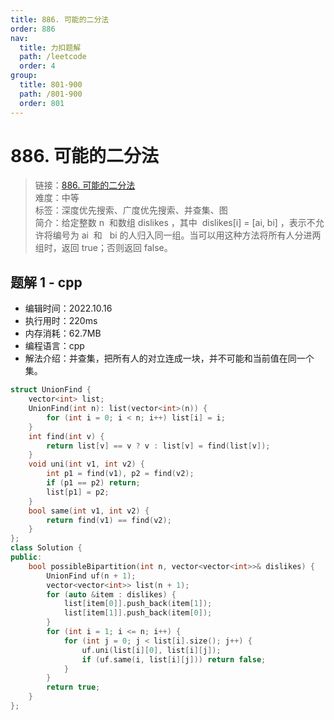 ```yaml
---
title: 886. 可能的二分法
order: 886
nav:
  title: 力扣题解
  path: /leetcode
  order: 4
group:
  title: 801-900
  path: /801-900
  order: 801
---
```


# 886. 可能的二分法

> 链接：[886. 可能的二分法](https://leetcode.cn/problems/possible-bipartition/)  
> 难度：中等  
> 标签：深度优先搜索、广度优先搜索、并查集、图  
> 简介：给定整数 n  和数组 dislikes ，其中  dislikes[i] = [ai, bi] ，表示不允许将编号为 ai  和   bi 的人归入同一组。当可以用这种方法将所有人分进两组时，返回 true；否则返回 false。

## 题解 1 - cpp

- 编辑时间：2022.10.16
- 执行用时：220ms
- 内存消耗：62.7MB
- 编程语言：cpp
- 解法介绍：并查集，把所有人的对立连成一块，并不可能和当前值在同一个集。

```cpp
struct UnionFind {
    vector<int> list;
    UnionFind(int n): list(vector<int>(n)) {
        for (int i = 0; i < n; i++) list[i] = i;
    }
    int find(int v) {
        return list[v] == v ? v : list[v] = find(list[v]);
    }
    void uni(int v1, int v2) {
        int p1 = find(v1), p2 = find(v2);
        if (p1 == p2) return;
        list[p1] = p2;
    }
    bool same(int v1, int v2) {
        return find(v1) == find(v2);
    }
};
class Solution {
public:
    bool possibleBipartition(int n, vector<vector<int>>& dislikes) {
        UnionFind uf(n + 1);
        vector<vector<int>> list(n + 1);
        for (auto &item : dislikes) {
            list[item[0]].push_back(item[1]);
            list[item[1]].push_back(item[0]);
        }
        for (int i = 1; i <= n; i++) {
            for (int j = 0; j < list[i].size(); j++) {
                uf.uni(list[i][0], list[i][j]);
                if (uf.same(i, list[i][j])) return false;
            }
        }
        return true;
    }
};
```
